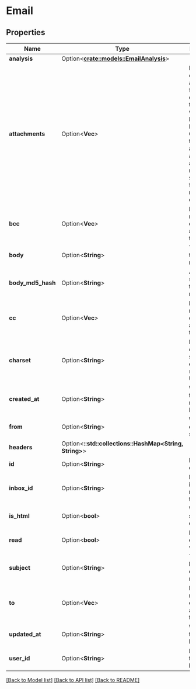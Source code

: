 # Email

## Properties

Name | Type | Description | Notes
------------ | ------------- | ------------- | -------------
**analysis** | Option<[**crate::models::EmailAnalysis**](EmailAnalysis.md)> |  | [optional]
**attachments** | Option<**Vec<String>**> | List of IDs of attachments found in the email. Use these IDs with the Inbox and Email Controllers to download attachments and attachment meta data such as filesize, name, extension. | [optional]
**bcc** | Option<**Vec<String>**> | List of `BCC` recipients email was addressed to | [optional]
**body** | Option<**String**> | The body of the email message | [optional]
**body_md5_hash** | Option<**String**> | A hash signature of the email message | [optional]
**cc** | Option<**Vec<String>**> | List of `CC` recipients email was addressed to | [optional]
**charset** | Option<**String**> | Detected character set of the email body such as UTF-8 | [optional]
**created_at** | Option<**String**> | When was the email received by MailSlurp | [optional]
**from** | Option<**String**> | Who the email was sent from | [optional]
**headers** | Option<**::std::collections::HashMap<String, String>**> |  | [optional]
**id** | Option<**String**> | ID of the email | [optional]
**inbox_id** | Option<**String**> | ID of the inbox that received the email | [optional]
**is_html** | Option<**bool**> | Was HTML sent in the email body | [optional]
**read** | Option<**bool**> | Has the email been viewed ever | [optional]
**subject** | Option<**String**> | The subject line of the email message | [optional]
**to** | Option<**Vec<String>**> | List of `To` recipients email was addressed to | [optional]
**updated_at** | Option<**String**> | When was the email last updated | [optional]
**user_id** | Option<**String**> | ID of user that email belongs | [optional]

[[Back to Model list]](../README.md#documentation-for-models) [[Back to API list]](../README.md#documentation-for-api-endpoints) [[Back to README]](../README.md)


